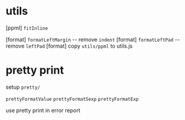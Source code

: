 # utils

[ppml] `fitInline`

[format] `formatLeftMargin` -- remove `indent`
[format] `formatLeftPad` -- remove `leftPad`
[format] copy `utils/ppml` to utils.js

# pretty print

setup `pretty/`

`prettyFormatValue`
`prettyFormatSexp`
`prettyFormatExp`

use pretty print in error report
